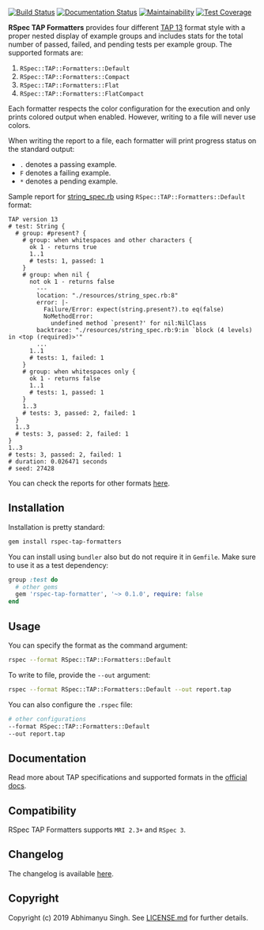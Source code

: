 [![Build Status](https://travis-ci.com/avmnu-sng/rspec-tap-formatters.svg?branch=master)](https://travis-ci.com/avmnu-sng/rspec-tap-formatters)
[![Documentation Status](https://readthedocs.org/projects/rspec-tap-formatters/badge/?version=latest)](https://rspec-tap-formatters.readthedocs.io/en/latest/?badge=latest)
[![Maintainability](https://api.codeclimate.com/v1/badges/7dd41099b7e8569fc7ec/maintainability)](https://codeclimate.com/github/avmnu-sng/rspec-tap-formatters/maintainability)
[![Test Coverage](https://api.codeclimate.com/v1/badges/7dd41099b7e8569fc7ec/test_coverage)](https://codeclimate.com/github/avmnu-sng/rspec-tap-formatters/test_coverage)

**RSpec TAP Formatters** provides four different [TAP 13](https://testanything.org/tap-version-13-specification.html) format style with 
a proper nested display of example groups and includes stats for the total 
number of passed, failed, and pending tests per example group. The supported 
formats are:

1. `RSpec::TAP::Formatters::Default`
2. `RSpec::TAP::Formatters::Compact`
3. `RSpec::TAP::Formatters::Flat`
4. `RSpec::TAP::Formatters::FlatCompact`

Each formatter respects the color configuration for the execution and only 
prints colored output when enabled. However, writing to a file will never use 
colors.

When writing the report to a file, each formatter will print progress status 
on the standard output:
- `.` denotes a passing example.
- `F` denotes a failing example.
- `*` denotes a pending example.

Sample report for [string_spec.rb](resources/string_spec.rb) using 
`RSpec::TAP::Formatters::Default` format:
```text
TAP version 13
# test: String {
  # group: #present? {
    # group: when whitespaces and other characters {
      ok 1 - returns true
      1..1
      # tests: 1, passed: 1
    }
    # group: when nil {
      not ok 1 - returns false
        ---
        location: "./resources/string_spec.rb:8"
        error: |-
          Failure/Error: expect(string.present?).to eq(false)
          NoMethodError:
            undefined method `present?' for nil:NilClass
        backtrace: "./resources/string_spec.rb:9:in `block (4 levels) in <top (required)>'"
        ...
      1..1
      # tests: 1, failed: 1
    }
    # group: when whitespaces only {
      ok 1 - returns false
      1..1
      # tests: 1, passed: 1
    }
    1..3
    # tests: 3, passed: 2, failed: 1
  }
  1..3
  # tests: 3, passed: 2, failed: 1
}
1..3
# tests: 3, passed: 2, failed: 1
# duration: 0.026471 seconds
# seed: 27428
```

You can check the reports for other formats [here](resources/reports).

## Installation

Installation is pretty standard:
```sh
gem install rspec-tap-formatters
```

You can install using `bundler` also but do not require it in `Gemfile`.
Make sure to use it as a test dependency:
```ruby
group :test do
  # other gems
  gem 'rspec-tap-formatter', '~> 0.1.0', require: false
end
```

## Usage

You can specify the format as the command argument:
```sh
rspec --format RSpec::TAP::Formatters::Default
```

To write to file, provide the `--out` argument:
```sh
rspec --format RSpec::TAP::Formatters::Default --out report.tap
```

You can also configure the `.rspec` file:
```sh
# other configurations
--format RSpec::TAP::Formatters::Default
--out report.tap
```

## Documentation

Read more about TAP specifications and supported formats in the [official docs](https://rspec-tap-formatters.readthedocs.io/en/latest/).

## Compatibility
RSpec TAP Formatters supports `MRI 2.3+` and `RSpec 3`.

## Changelog

The changelog is available [here](CHANGELOG.md).

## Copyright
Copyright (c) 2019 Abhimanyu Singh. See [LICENSE.md](LICENSE.md) for
further details.
